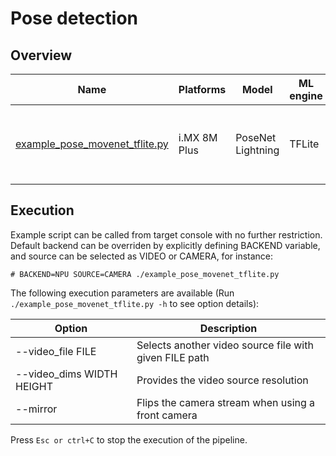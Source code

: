 # Pose detection

## Overview
Name | Platforms | Model | ML engine | Backend    | Features
--- | --- | --- | --- |------------| ---
[example_pose_movenet_tflite.py](./example_pose_movenet_tflite.py) | i.MX 8M Plus | PoseNet Lightning | TFLite | CPU<br>NPU | video file decoding<br>camera<br>gst-launch<br>python<br>

## Execution
Example script can be called from target console with no further restriction.
Default backend can be overriden by explicitly defining BACKEND variable, and source can be selected as VIDEO or CAMERA, for instance:

```
# BACKEND=NPU SOURCE=CAMERA ./example_pose_movenet_tflite.py
```

The following execution parameters are available (Run ``` ./example_pose_movenet_tflite.py -h``` to see option details):

Option | Description
--- | ---
--video_file FILE | Selects another video source file with given FILE path
--video_dims WIDTH HEIGHT | Provides the video source resolution
--mirror | Flips the camera stream when using a front camera

Press ```Esc or ctrl+C``` to stop the execution of the pipeline.
